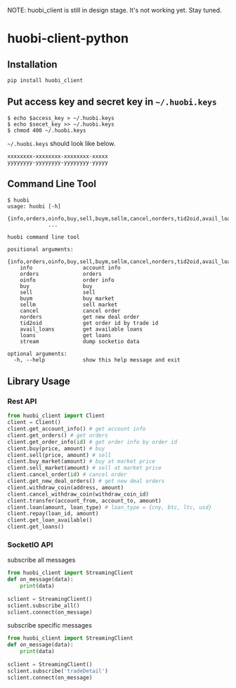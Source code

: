 NOTE: huobi_client is still in design stage. It's not working yet. Stay tuned.

# huobi-client-python
## Installation
```
pip install huobi_client
```

## Put access key and secret key in `~/.huobi.keys`

```
$ echo $access_key > ~/.huobi.keys
$ echo $secet_key >> ~/.huobi.keys
$ chmod 400 ~/.huobi.keys
```

`~/.huobi.keys` should look like below.
```
xxxxxxxx-xxxxxxxx-xxxxxxxx-xxxxx
yyyyyyyy-yyyyyyyy-yyyyyyyy-yyyyy
```

## Command Line Tool
```
$ huobi
usage: huobi [-h]
             {info,orders,oinfo,buy,sell,buym,sellm,cancel,norders,tid2oid,avail_loans,loans,stream}
             ...

huobi command line tool

positional arguments:
  {info,orders,oinfo,buy,sell,buym,sellm,cancel,norders,tid2oid,avail_loans,loans,stream}
    info                account info
    orders              orders
    oinfo               order info
    buy                 buy
    sell                sell
    buym                buy market
    sellm               sell market
    cancel              cancel order
    norders             get new deal order
    tid2oid             get order id by trade id
    avail_loans         get available loans
    loans               get loans
    stream              dump socketio data

optional arguments:
  -h, --help            show this help message and exit
```

## Library Usage

### Rest API
``` python
from huobi_client import Client
client = Client()
client.get_account_info() # get account info
client.get_orders() # get orders
client.get_order_info(id) # get order info by order id
client.buy(price, amount) # buy
client.sell(price, amount) # sell
client.buy_market(amount) # buy at market price
client.sell_market(amount) # sell at market price
client.cancel_order(id) # cancel order
client.get_new_deal_orders() # get new deal orders
client.withdraw_coin(address, amount)
client.cancel_withdraw_coin(withdraw_coin_id)
client.transfer(account_from, account_to, amount)
client.loan(amount, loan_type) # loan_type = {cny, btc, ltc, usd}
client.repay(loan_id, amount)
client.get_loan_available()
client.get_loans()
```

### SocketIO API
subscribe all messages
``` python
from huobi_client import StreamingClient
def on_message(data):
    print(data)
 
sclient = StreamingClient()
sclient.subscribe_all()
sclient.connect(on_message)
```
subscribe specific messages
``` python
from huobi_client import StreamingClient
def on_message(data):
    print(data)
 
sclient = StreamingClient()
sclient.subscribe('tradeDetail')
sclient.connect(on_message)
```
